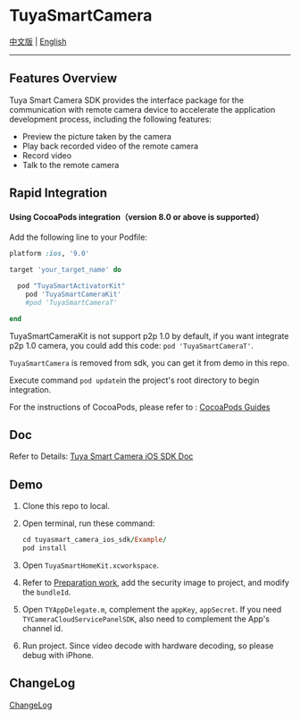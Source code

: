 # TuyaSmartCamera

[中文版](./README-zh.md) | [English](./README.md)

---

## Features Overview

Tuya Smart Camera SDK provides the interface package for the communication with remote camera device to accelerate the application development process, including the following features:

* Preview the picture taken by the camera
* Play back recorded video of the remote camera
* Record video
* Talk to the remote camera

## Rapid Integration

#### Using CocoaPods integration（version 8.0 or above is supported）

Add the following line to your Podfile:

```ruby
platform :ios, '9.0'

target 'your_target_name' do

  pod "TuyaSmartActivatorKit"
	pod 'TuyaSmartCameraKit'
	#pod 'TuyaSmartCameraT'

end
```

TuyaSmartCameraKit is not support p2p 1.0 by default,  if you want integrate p2p 1.0 camera, you could add this code: `pod 'TuyaSmartCameraT'`.

`TuyaSmartCamera` is removed from sdk, you can get it from demo in this repo.

Execute command ```pod update```in the project's root directory to begin integration.

For the instructions of CocoaPods, please refer to : [CocoaPods Guides](https://guides.cocoapods.org/)

## Doc

Refer to Details: [Tuya Smart Camera iOS SDK Doc](https://tuyainc.github.io/tuyasmart_camera_ios_sdk_doc/en/)

## Demo

1. Clone this repo to local.

2. Open terminal, run these command:

   ```ruby
   cd tuyasmart_camera_ios_sdk/Example/
   pod install
   ```

3. Open `TuyaSmartHomeKit.xcworkspace`.

4. Refer to [Preparation work](https://tuyainc.github.io/tuyasmart_home_ios_sdk_doc/en/resource/Preparation.html), add the security image to project, and modify the `bundleId`. 

5. Open `TYAppDelegate.m`, complement the `appKey`, `appSecret`. If you need `TYCameraCloudServicePanelSDK`, also need to complement the App's channel id. 

6. Run project. Since video decode with hardware decoding, so please debug with iPhone.

## ChangeLog

[ChangeLog](https://tuyainc.github.io/tuyasmart_camera_ios_sdk_doc/en/resource/version_record.html)